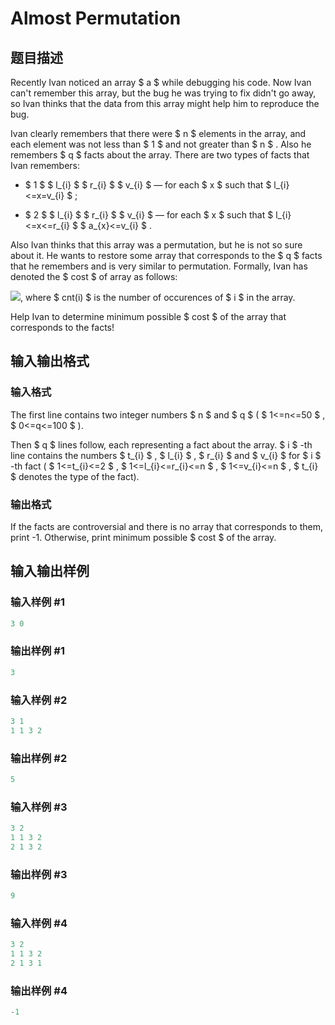 # Almost Permutation

## 题目描述

Recently Ivan noticed an array $ a $ while debugging his code. Now Ivan can't remember this array, but the bug he was trying to fix didn't go away, so Ivan thinks that the data from this array might help him to reproduce the bug.

Ivan clearly remembers that there were $ n $ elements in the array, and each element was not less than $ 1 $ and not greater than $ n $ . Also he remembers $ q $ facts about the array. There are two types of facts that Ivan remembers:

- $ 1 $ $ l_{i} $ $ r_{i} $ $ v_{i} $ — for each $ x $ such that $ l_{i}<=x=v_{i} $ ;

- $ 2 $ $ l_{i} $ $ r_{i} $ $ v_{i} $ — for each $ x $ such that $ l_{i}<=x<=r_{i} $ $ a_{x}<=v_{i} $ .

Also Ivan thinks that this array was a permutation, but he is not so sure about it. He wants to restore some array that corresponds to the $ q $ facts that he remembers and is very similar to permutation. Formally, Ivan has denoted the $ cost $ of array as follows:

![](https://cdn.luogu.com.cn/upload/vjudge_pic/CF863F/198b849a40dcf1d15e369281568dd0d51bf7cdcd.png), where $ cnt(i) $ is the number of occurences of $ i $ in the array.

Help Ivan to determine minimum possible $ cost $ of the array that corresponds to the facts!

## 输入输出格式

### 输入格式

The first line contains two integer numbers $ n $ and $ q $ ( $ 1<=n<=50 $ , $ 0<=q<=100 $ ).

Then $ q $ lines follow, each representing a fact about the array. $ i $ -th line contains the numbers $ t_{i} $ , $ l_{i} $ , $ r_{i} $ and $ v_{i} $ for $ i $ -th fact ( $ 1<=t_{i}<=2 $ , $ 1<=l_{i}<=r_{i}<=n $ , $ 1<=v_{i}<=n $ , $ t_{i} $ denotes the type of the fact).

### 输出格式

If the facts are controversial and there is no array that corresponds to them, print -1. Otherwise, print minimum possible $ cost $ of the array.

## 输入输出样例

### 输入样例 #1

```cpp
3 0

```
### 输出样例 #1

```cpp
3

```
### 输入样例 #2

```cpp
3 1
1 1 3 2

```
### 输出样例 #2

```cpp
5

```
### 输入样例 #3

```cpp
3 2
1 1 3 2
2 1 3 2

```
### 输出样例 #3

```cpp
9

```
### 输入样例 #4

```cpp
3 2
1 1 3 2
2 1 3 1

```
### 输出样例 #4

```cpp
-1

```

